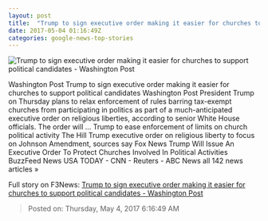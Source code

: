 ```yaml
---
layout: post
title:  "Trump to sign executive order making it easier for churches to support political candidates - Washington Post"
date: 2017-05-04 01:16:49Z
categories: google-news-top-stories
---
```


![Trump to sign executive order making it easier for churches to support political candidates - Washington Post](https://img.washingtonpost.com/rf/image_1484w/2010-2019/WashingtonPost/2017/01/21/National-Politics/Images/Botsford170121Trump10883.JPG)

Washington Post Trump to sign executive order making it easier for churches to support political candidates Washington Post President Trump on Thursday plans to relax enforcement of rules barring tax-exempt churches from participating in politics as part of a much-anticipated executive order on religious liberties, according to senior White House officials. The order will ... Trump to ease enforcement of limits on church political activity The Hill Trump executive order on religious liberty to focus on Johnson Amendment, sources say Fox News Trump Will Issue An Executive Order To Protect Churches Involved In Political Activities BuzzFeed News USA TODAY - CNN - Reuters - ABC News all 142 news articles »


Full story on F3News: [Trump to sign executive order making it easier for churches to support political candidates - Washington Post](http://www.f3nws.com/n/JHPCsG)

> Posted on: Thursday, May 4, 2017 6:16:49 AM
